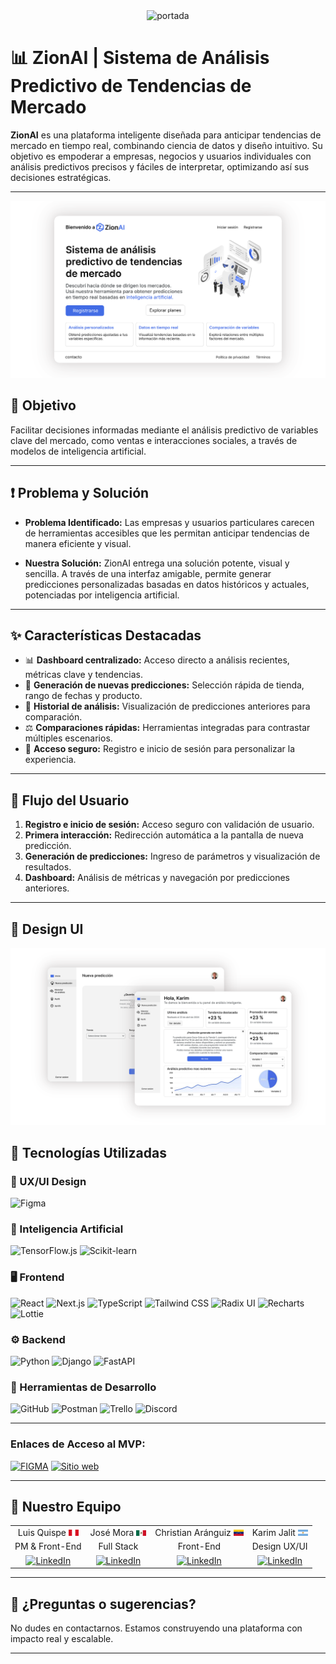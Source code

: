 <div align="center">
<img src="" alt="portada" />
</div>

# 📊 ZionAI | Sistema de Análisis Predictivo de Tendencias de Mercado

**ZionAI** es una plataforma inteligente diseñada para anticipar tendencias de mercado en tiempo real, combinando ciencia de datos y diseño intuitivo. Su objetivo es empoderar a empresas, negocios y usuarios individuales con análisis predictivos precisos y fáciles de interpretar, optimizando así sus decisiones estratégicas.

---

<div align="center">
<img src="https://github.com/M41k80/app-prediccion-tendencias/blob/main/img/home-mockup.png" alt="home" />
</div>

## 🎯 Objetivo

Facilitar decisiones informadas mediante el análisis predictivo de variables clave del mercado, como ventas e interacciones sociales, a través de modelos de inteligencia artificial.

---

## ❗ Problema y Solución

- **Problema Identificado:** Las empresas y usuarios particulares carecen de herramientas accesibles que les permitan anticipar tendencias de manera eficiente y visual.

- **Nuestra Solución:** ZionAI entrega una solución potente, visual y sencilla. A través de una interfaz amigable, permite generar predicciones personalizadas basadas en datos históricos y actuales, potenciadas por inteligencia artificial.

---

## ✨ Características Destacadas

- 📊 **Dashboard centralizado:** Acceso directo a análisis recientes, métricas clave y tendencias.
- 🔮 **Generación de nuevas predicciones:** Selección rápida de tienda, rango de fechas y producto.
- 📁 **Historial de análisis:** Visualización de predicciones anteriores para comparación.
- ⚖️ **Comparaciones rápidas:** Herramientas integradas para contrastar múltiples escenarios.
- 👤 **Acceso seguro:** Registro e inicio de sesión para personalizar la experiencia.

---

## 🔁 Flujo del Usuario

1. **Registro e inicio de sesión:** Acceso seguro con validación de usuario.
2. **Primera interacción:** Redirección automática a la pantalla de nueva predicción.
3. **Generación de predicciones:** Ingreso de parámetros y visualización de resultados.
4. **Dashboard:** Análisis de métricas y navegación por predicciones anteriores.

---

## 🎨 Design UI

<div align="center">
<img src="https://github.com/M41k80/app-prediccion-tendencias/blob/main/img/vistas-mockup.png" alt="DesignUI" />
</div>

## 🧠 Tecnologías Utilizadas

### **🎨 UX/UI Design**

![Figma](https://img.shields.io/badge/Figma-F24E1E?style=for-the-badge&logo=figma&logoColor=white)

### **🧬 Inteligencia Artificial**

![TensorFlow.js](https://img.shields.io/badge/TensorFlow.js-FF6F00?style=for-the-badge&logo=tensorflow&logoColor=white)
![Scikit-learn](https://img.shields.io/badge/Scikit--learn-F7931E?style=for-the-badge&logo=scikit-learn&logoColor=white)

### **🖥️ Frontend**

![React](https://img.shields.io/badge/React-20232A?style=for-the-badge&logo=react&logoColor=61DAFB)
![Next.js](https://img.shields.io/badge/Next.js-000000?style=for-the-badge&logo=nextdotjs&logoColor=white)
![TypeScript](https://img.shields.io/badge/TypeScript-007ACC?style=for-the-badge&logo=typescript&logoColor=white)
![Tailwind CSS](https://img.shields.io/badge/Tailwind_CSS-38B2AC?style=for-the-badge&logo=tailwind-css&logoColor=white)
![Radix UI](https://img.shields.io/badge/Radix_UI-1E1E1E?style=for-the-badge)
![Recharts](https://img.shields.io/badge/Recharts-888?style=for-the-badge)
![Lottie](https://img.shields.io/badge/Lottie-000000?style=for-the-badge)



### **⚙️ Backend**

![Python](https://img.shields.io/badge/Python-3776AB?style=for-the-badge&logo=python&logoColor=white)
![Django](https://img.shields.io/badge/Django-092E20?style=for-the-badge&logo=django&logoColor=white)
![FastAPI](https://img.shields.io/badge/FastAPI-009688?style=for-the-badge&logo=fastapi&logoColor=white)

### **🔧 Herramientas de Desarrollo**

![GitHub](https://img.shields.io/badge/GitHub-181717?style=for-the-badge&logo=github&logoColor=white)
![Postman](https://img.shields.io/badge/Postman-FF6C37?style=for-the-badge&logo=postman&logoColor=white)
![Trello](https://img.shields.io/badge/Trello-0052CC?style=for-the-badge&logo=trello&logoColor=white)
![Discord](https://img.shields.io/badge/Discord-5865F2?style=for-the-badge&logo=discord&logoColor=white)

---

### **Enlaces de Acceso al MVP:**

[![FIGMA](https://img.shields.io/badge/figma-9C55F7?style=for-the-badge&logo=figma&logoColor=white)](https://www.figma.com/proto/QXkf5hYlMwhb6hIN1vv0Oi/NoCountry?node-id=52-94&t=EgAdm2SSjaKdhuHb-0&scaling=scale-down&content-scaling=fixed&page-id=0%3A1&starting-point-node-id=57%3A293)
[![Sitio web](https://img.shields.io/website?url=https%3A%2F%2Ffipe.cl&style=for-the-badge)]()

---

## 🤝 Nuestro Equipo

<table align="center">
  <tr>
    <td align="center">Luis Quispe <img src="https://github.com/M41k80/app-prediccion-tendencias/blob/main/img/pe.png" width="16" /></td>
    <td align="center">José Mora <img src="https://github.com/M41k80/app-prediccion-tendencias/blob/main/img/mex.png" width="16" /></td>
    <td align="center">Christian Aránguiz <img src="https://github.com/M41k80/app-prediccion-tendencias/blob/main/img/ve.png" width="16" /></td>
    <td align="center">Karim Jalit <img src="https://github.com/M41k80/app-prediccion-tendencias/blob/main/img/ar.png" width="16" /></td>
  </tr>
  <tr>
    <td align="center">PM & Front-End</td>
    <td align="center">Full Stack</td>
    <td align="center">Front-End</td>
    <td align="center">Design UX/UI</td>
  </tr>
  <tr>
    <td align="center">
      <a href="https://www.linkedin.com/in/luis-angel-quispe/">
        <img src="https://img.shields.io/badge/LinkedIn-0A66C2?style=for-the-badge&logo=linkedin&logoColor=white" alt="LinkedIn" />
      </a>
    </td>
    <td align="center">
      <a href="https://www.linkedin.com/in/jose-magdiel-mora-perez-0384492b9/">
        <img src="https://img.shields.io/badge/LinkedIn-0A66C2?style=for-the-badge&logo=linkedin&logoColor=white" alt="LinkedIn" />
      </a>
    </td>
    <td align="center">
      <a href="https://www.linkedin.com/in/christian-aranguiz-a2b05a198/">
        <img src="https://img.shields.io/badge/LinkedIn-0A66C2?style=for-the-badge&logo=linkedin&logoColor=white" alt="LinkedIn" />
      </a>
    </td>
    <td align="center">
      <a href="https://www.linkedin.com/in/karim-jalit-8b4439299/">
        <img src="https://img.shields.io/badge/LinkedIn-0A66C2?style=for-the-badge&logo=linkedin&logoColor=white" alt="LinkedIn" />
      </a>
    </td>
  </tr>
</table>

---


## 💬 ¿Preguntas o sugerencias?

No dudes en contactarnos. Estamos construyendo una plataforma con impacto real y escalable.

---

